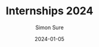 ---
title: "Internships 2024"
description: "My Internship Journey 2024"
date: 2024-01-05
author: "Simon Sure"
draft: true
---